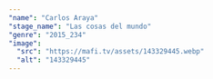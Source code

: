 ```yaml
---
"name": "Carlos Araya"
"stage_name": "Las cosas del mundo"
"genre": "2015_234"
"image":
  "src": "https://mafi.tv/assets/143329445.webp"
  "alt": "143329445"
---
```

